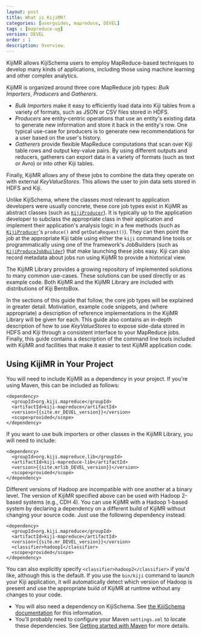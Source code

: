 ```yaml
---
layout: post
title: What is KijiMR?
categories: [userguides, mapreduce, DEVEL]
tags : [mapreduce-ug]
version: DEVEL
order : 1
description: Overview.
---
```


KijiMR allows KijiSchema users to employ MapReduce-based techniques to develop many kinds of
applications, including those using machine learning and other complex analytics.

KijiMR is organized around three core MapReduce job types: _Bulk Importers_, _Producers_ and
_Gatherers_.

 * _Bulk Importers_ make it easy to efficiently load data into Kiji tables from a variety of
   formats, such as JSON or CSV files stored in HDFS.
 * _Producers_ are entity-centric operations that use an entity's existing data to generate new
   information and store it back in the entity's row. One typical use-case for producers is to
   generate new recommendations for a user based on the user's history.
 * _Gatherers_ provide flexible MapReduce computations that scan over Kiji table rows and output
   key-value pairs. By using different outputs and reducers, gatherers can export data in a variety
   of formats (such as text or Avro) or into other Kiji tables.

Finally, KijiMR allows any of these jobs to combine the data they operate on with external
_KeyValueStores_. This allows the user to join data sets stored in HDFS and Kiji.

Unlike KijiSchema, where the classes most relevant to application developers were usually concrete,
these core job types exist in KijiMR as abstract classes (such as
[`KijiProducer`]({{site.api_mr_DEVEL}}/produce/KijiProducer.html)). It is typically up to the
application developer to subclass the appropriate class in their application and implement their
application's analysis logic in a few methods (such as
[`KijiProducer`]({{site.api_mr_DEVEL}}/produce/KijiProducer.html)'s `produce()` and
`getDataRequest()`). They can then point the job at the appropriate Kiji table using either the
`kiji` command line tools or programmatically using one of the framework's JobBuilders (such as
[`KijiProduceJobBuilder`]({{site.api_mr_DEVEL}}/produce/KijiProduceJobBuilder.html)) that make
launching these jobs easy.  Kiji can also record metadata about jobs run using KijiMR to provide
a historical view.

The KijiMR Library provides a growing repository of implemented solutions to many common use-cases.
These solutions can be used directly or as example code. Both KijiMR and the KijiMR Library are
included with distributions of Kiji BentoBox.

In the sections of this guide that follow, the core job types will be explained in greater detail.
Motiviation, example code snippets, and (where appropriate) a description of reference
implementations in the KijiMR Library will be given for each. This guide also contains an in-depth
description of how to use  _KeyValueStores_ to expose side-data stored in HDFS and Kiji through a
consistent interface to your MapReduce jobs. Finally, this guide contains a description of the
command line tools included with KijiMR and facilities that make it easier to test KijiMR
application code.

## Using KijiMR in Your Project

You will need to include KijiMR as a dependency in your project. If you're
using Maven, this can be included as follows:

    <dependency>
      <groupId>org.kiji.mapreduce</groupId>
      <artifactId>kiji-mapreduce</artifactId>
      <version>{{site.mr_DEVEL_version}}</version>
      <scope>provided</scope>
    </dependency>

If you want to use bulk importers or other classes in the KijiMR Library, you will
need to include:

    <dependency>
      <groupId>org.kiji.mapreduce.lib</groupId>
      <artifactId>kiji-mapreduce-lib</artifactId>
      <version>{{site.mrlib_DEVEL_version}}</version>
      <scope>provided</scope>
    </dependency>

Different versions of Hadoop are incompatible with one another at a binary level. The version
of KijiMR specified above can be used with Hadoop 2-based systems (e.g., CDH 4). You can use
KijiMR with a Hadoop 1-based system by declaring a dependency on a different build of KijiMR
without changing your source code. Just use the following dependency instead:

    <dependency>
      <groupId>org.kiji.mapreduce</groupId>
      <artifactId>kiji-mapreduce</artifactId>
      <version>{{site.mr_DEVEL_version}}</version>
      <classifier>hadoop1</classifier>
      <scope>provided</scope>
    </dependency>

You can also explicitly specify `<classifier>hadoop2</classifier>` if you'd like, although
this is the default. If you use the `bin/kiji` command to launch your Kiji application,
it will automatically detect which version of Hadoop is present and use the appropriate
build of KijiMR at runtime without any changes to your code.

* You will also need a dependency on KijiSchema. See [the KijiSchema
  documentation]({{site.userguide_schema_DEVEL}}/kiji-schema-overview/) for this information.
* You'll probably need to configure your Maven `settings.xml` to locate these dependencies.
  See [Getting started with Maven](http://www.kiji.org/get-started-with-maven)
  for more details.
